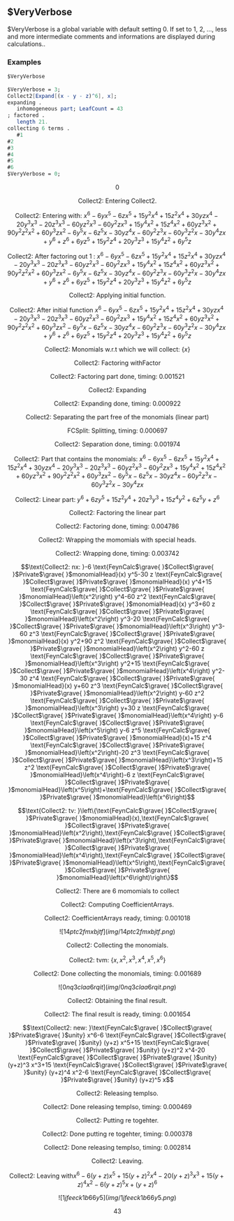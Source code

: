 ##  $VeryVerbose 

$VeryVerbose is a global variable with default setting 0. If set to 1, 2, ..., less and more intermediate comments and informations are displayed during calculations..

###  Examples 

```mathematica
$VeryVerbose 
 
$VeryVerbose = 3;
Collect2[Expand[(x - y - z)^6], x];
expanding . 
   inhomogeneous part; LeafCount = 43
; factored . 
   length 21.
collecting 6 terms . 
   #1
#2
#3
#4
#5
#6
$VeryVerbose = 0;
```

$$0$$

$$\text{Collect2: Entering Collect2.}$$

$$\text{Collect2: Entering with: }x^6-6 y x^5-6 z x^5+15 y^2 x^4+15 z^2 x^4+30 y z x^4-20 y^3 x^3-20 z^3 x^3-60 y z^2 x^3-60 y^2 z x^3+15 y^4 x^2+15 z^4 x^2+60 y z^3 x^2+90 y^2 z^2 x^2+60 y^3 z x^2-6 y^5 x-6 z^5 x-30 y z^4 x-60 y^2 z^3 x-60 y^3 z^2 x-30 y^4 z x+y^6+z^6+6 y z^5+15 y^2 z^4+20 y^3 z^3+15 y^4 z^2+6 y^5 z$$

$$\text{Collect2: After factoring out }1\text{ : }x^6-6 y x^5-6 z x^5+15 y^2 x^4+15 z^2 x^4+30 y z x^4-20 y^3 x^3-20 z^3 x^3-60 y z^2 x^3-60 y^2 z x^3+15 y^4 x^2+15 z^4 x^2+60 y z^3 x^2+90 y^2 z^2 x^2+60 y^3 z x^2-6 y^5 x-6 z^5 x-30 y z^4 x-60 y^2 z^3 x-60 y^3 z^2 x-30 y^4 z x+y^6+z^6+6 y z^5+15 y^2 z^4+20 y^3 z^3+15 y^4 z^2+6 y^5 z$$

$$\text{Collect2: Applying initial function.}$$

$$\text{Collect2: After initial function }x^6-6 y x^5-6 z x^5+15 y^2 x^4+15 z^2 x^4+30 y z x^4-20 y^3 x^3-20 z^3 x^3-60 y z^2 x^3-60 y^2 z x^3+15 y^4 x^2+15 z^4 x^2+60 y z^3 x^2+90 y^2 z^2 x^2+60 y^3 z x^2-6 y^5 x-6 z^5 x-30 y z^4 x-60 y^2 z^3 x-60 y^3 z^2 x-30 y^4 z x+y^6+z^6+6 y z^5+15 y^2 z^4+20 y^3 z^3+15 y^4 z^2+6 y^5 z$$

$$\text{Collect2: Monomials w.r.t which we will collect: }\{x\}$$

$$\text{Collect2: Factoring with}\text{Factor}$$

$$\text{Collect2: Factoring part done, timing: }0.001521$$

$$\text{Collect2: Expanding}$$

$$\text{Collect2: Expanding done, timing: }0.000922$$

$$\text{Collect2: Separating the part free of the monomials (linear part)}$$

$$\text{FCSplit: Splitting, timing: }0.000697$$

$$\text{Collect2: Separation done, timing: }0.001974$$

$$\text{Collect2: Part that contains the monomials: }x^6-6 y x^5-6 z x^5+15 y^2 x^4+15 z^2 x^4+30 y z x^4-20 y^3 x^3-20 z^3 x^3-60 y z^2 x^3-60 y^2 z x^3+15 y^4 x^2+15 z^4 x^2+60 y z^3 x^2+90 y^2 z^2 x^2+60 y^3 z x^2-6 y^5 x-6 z^5 x-30 y z^4 x-60 y^2 z^3 x-60 y^3 z^2 x-30 y^4 z x$$

$$\text{Collect2: Linear part: }y^6+6 z y^5+15 z^2 y^4+20 z^3 y^3+15 z^4 y^2+6 z^5 y+z^6$$

$$\text{Collect2: Factoring the linear part}$$

$$\text{Collect2: Factoring done, timing: }0.004786$$

$$\text{Collect2: Wrapping the momomials with special heads.}$$

$$\text{Collect2: Wrapping done, timing: }0.003742$$

$$\text{Collect2: nx: }-6 \text{FeynCalc$\grave{ }$Collect$\grave{ }$Private$\grave{ }$monomialHead}(x) y^5-30 z \text{FeynCalc$\grave{ }$Collect$\grave{ }$Private$\grave{ }$monomialHead}(x) y^4+15 \text{FeynCalc$\grave{ }$Collect$\grave{ }$Private$\grave{ }$monomialHead}\left(x^2\right) y^4-60 z^2 \text{FeynCalc$\grave{ }$Collect$\grave{ }$Private$\grave{ }$monomialHead}(x) y^3+60 z \text{FeynCalc$\grave{ }$Collect$\grave{ }$Private$\grave{ }$monomialHead}\left(x^2\right) y^3-20 \text{FeynCalc$\grave{ }$Collect$\grave{ }$Private$\grave{ }$monomialHead}\left(x^3\right) y^3-60 z^3 \text{FeynCalc$\grave{ }$Collect$\grave{ }$Private$\grave{ }$monomialHead}(x) y^2+90 z^2 \text{FeynCalc$\grave{ }$Collect$\grave{ }$Private$\grave{ }$monomialHead}\left(x^2\right) y^2-60 z \text{FeynCalc$\grave{ }$Collect$\grave{ }$Private$\grave{ }$monomialHead}\left(x^3\right) y^2+15 \text{FeynCalc$\grave{ }$Collect$\grave{ }$Private$\grave{ }$monomialHead}\left(x^4\right) y^2-30 z^4 \text{FeynCalc$\grave{ }$Collect$\grave{ }$Private$\grave{ }$monomialHead}(x) y+60 z^3 \text{FeynCalc$\grave{ }$Collect$\grave{ }$Private$\grave{ }$monomialHead}\left(x^2\right) y-60 z^2 \text{FeynCalc$\grave{ }$Collect$\grave{ }$Private$\grave{ }$monomialHead}\left(x^3\right) y+30 z \text{FeynCalc$\grave{ }$Collect$\grave{ }$Private$\grave{ }$monomialHead}\left(x^4\right) y-6 \text{FeynCalc$\grave{ }$Collect$\grave{ }$Private$\grave{ }$monomialHead}\left(x^5\right) y-6 z^5 \text{FeynCalc$\grave{ }$Collect$\grave{ }$Private$\grave{ }$monomialHead}(x)+15 z^4 \text{FeynCalc$\grave{ }$Collect$\grave{ }$Private$\grave{ }$monomialHead}\left(x^2\right)-20 z^3 \text{FeynCalc$\grave{ }$Collect$\grave{ }$Private$\grave{ }$monomialHead}\left(x^3\right)+15 z^2 \text{FeynCalc$\grave{ }$Collect$\grave{ }$Private$\grave{ }$monomialHead}\left(x^4\right)-6 z \text{FeynCalc$\grave{ }$Collect$\grave{ }$Private$\grave{ }$monomialHead}\left(x^5\right)+\text{FeynCalc$\grave{ }$Collect$\grave{ }$Private$\grave{ }$monomialHead}\left(x^6\right)$$

$$\text{Collect2: tv: }\left\{\text{FeynCalc$\grave{ }$Collect$\grave{ }$Private$\grave{ }$monomialHead}(x),\text{FeynCalc$\grave{ }$Collect$\grave{ }$Private$\grave{ }$monomialHead}\left(x^2\right),\text{FeynCalc$\grave{ }$Collect$\grave{ }$Private$\grave{ }$monomialHead}\left(x^3\right),\text{FeynCalc$\grave{ }$Collect$\grave{ }$Private$\grave{ }$monomialHead}\left(x^4\right),\text{FeynCalc$\grave{ }$Collect$\grave{ }$Private$\grave{ }$monomialHead}\left(x^5\right),\text{FeynCalc$\grave{ }$Collect$\grave{ }$Private$\grave{ }$monomialHead}\left(x^6\right)\right\}$$

$$\text{Collect2: There are }6\text{ momomials to collect}$$

$$\text{Collect2: Computing CoefficientArrays.}$$

$$\text{Collect2: CoefficientArrays ready, timing: }0.001018$$

$$![14ptc2fmxbjtf](img/14ptc2fmxbjtf.png)$$

$$\text{Collect2: Collecting the monomials.}$$

$$\text{Collect2: tvm: }\left\{x,x^2,x^3,x^4,x^5,x^6\right\}$$

$$\text{Collect2: Done collecting the monomials, timing: }0.001689$$

$$![0nq3claa6rqit](img/0nq3claa6rqit.png)$$

$$\text{Collect2: Obtaining the final result.}$$

$$\text{Collect2: The final result is ready, timing: }0.001654$$

$$\text{Collect2: new: }\text{FeynCalc$\grave{ }$Collect$\grave{ }$Private$\grave{ }$unity} x^6-6 \text{FeynCalc$\grave{ }$Collect$\grave{ }$Private$\grave{ }$unity} (y+z) x^5+15 \text{FeynCalc$\grave{ }$Collect$\grave{ }$Private$\grave{ }$unity} (y+z)^2 x^4-20 \text{FeynCalc$\grave{ }$Collect$\grave{ }$Private$\grave{ }$unity} (y+z)^3 x^3+15 \text{FeynCalc$\grave{ }$Collect$\grave{ }$Private$\grave{ }$unity} (y+z)^4 x^2-6 \text{FeynCalc$\grave{ }$Collect$\grave{ }$Private$\grave{ }$unity} (y+z)^5 x$$

$$\text{Collect2: Releasing tempIso.}$$

$$\text{Collect2: Done releasing tempIso, timing: }0.000469$$

$$\text{Collect2: Putting re togehter.}$$

$$\text{Collect2: Done putting re togehter, timing: }0.000378$$

$$\text{Collect2: Done releasing tempIso, timing: }0.002814$$

$$\text{Collect2: Leaving.}$$

$$\text{Collect2: Leaving with}x^6-6 (y+z) x^5+15 (y+z)^2 x^4-20 (y+z)^3 x^3+15 (y+z)^4 x^2-6 (y+z)^5 x+(y+z)^6$$

$$![1jfeeck1b66y5](img/1jfeeck1b66y5.png)$$

$$43$$